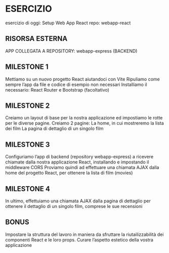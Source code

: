 # ESERCIZIO
esercizio di oggi: Setup Web App React
repo: webapp-react


## RISORSA ESTERNA
APP COLLEGATA A REPOSITORY: webapp-express (BACKEND)


## MILESTONE 1
Mettiamo su un nuovo progetto React aiutandoci con Vite
Ripuliamo come sempre l’app da file e codice di esempio non necessari
Installiamo il necessario: React Router e Bootstrap (facoltativo)

## MILESTONE 2
Creiamo un layout di base per la nostra applicazione ed impostiamo le rotte per le diverse pagine.
Creiamo 2 pagine:
La home, in cui mostreremo la lista dei film
La pagina di dettaglio di un singolo film

## MILESTONE 3
Configuriamo l’app di backend (repository webapp-express) a ricevere chiamate dalla nostra applicazione React, installando e impostando il middleware CORS
Proviamo quindi ad effettuare una chiamata AJAX dalla home del progetto React, per ottenere la lista di film (movies)

## MILESTONE 4
In ultimo, effettuiamo una chiamata AJAX dalla pagina di dettaglio per ottenere il dettaglio di un singolo film, comprese le sue recensioni

## BONUS
Impostare la struttura del lavoro in maniera da sfruttare la riutailizzabilità dei componenti React e le loro props.
Curare l’aspetto estetico della vostra applicazione